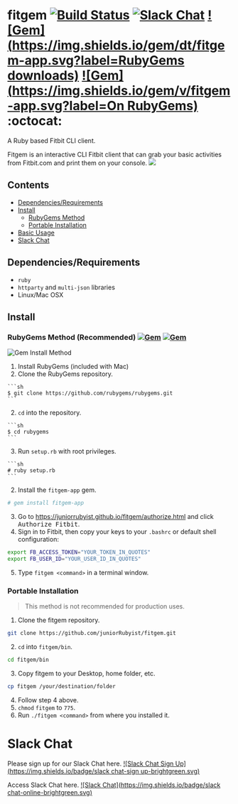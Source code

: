 # fitgem [![Build Status](https://travis-ci.org/juniorRubyist/fitgem.svg?branch=less_interactive)](https://travis-ci.org/juniorRubyist/fitgem) [![Slack Chat](https://img.shields.io/badge/chat-on%20slack-brightgreen.svg)](#slack-chat) [![Gem](https://img.shields.io/gem/dt/fitgem-app.svg?label=RubyGems downloads)]() [![Gem](https://img.shields.io/gem/v/fitgem-app.svg?label=On RubyGems)](https://rubygems.org/gems/fitgem-app) :octocat:

A Ruby based Fitbit CLI client.

Fitgem is an interactive CLI Fitbit client that can grab your basic activities from Fitbit.com and print them on your console.
![](http://imgur.com/Fi628Nc)

## Contents
* [Dependencies/Requirements](#dependenciesrequirements)
* [Install](#install)
  * [RubyGems Method](#rubygems-method-)
  * [Portable Installation](#portable-installation)
* [Basic Usage](#basic-usage)
* [Slack Chat](#slack-chat)

## Dependencies/Requirements
* `ruby`
* `httparty` and `multi-json` libraries
* Linux/Mac OSX 

## Install
### RubyGems Method (Recommended) [![Gem](https://img.shields.io/gem/v/fitgem-app.svg)](https://rubygems.org/gems/fitgem-app) [![Gem](https://img.shields.io/gem/dt/fitgem-app.svg)](https://rubygems.org/gems/fitgem-app)
![Gem Install Method](http://imgur.com/sI2eoMS) 

1. Install RubyGems (included with Mac)
  1. Clone the RubyGems repository.
    
    ```sh
    $ git clone https://github.com/rubygems/rubygems.git
    ```
  2. `cd` into the repository.
  
    ```sh
    $ cd rubygems
    ```
  3. Run `setup.rb` with root privileges.
  
    ```sh
    # ruby setup.rb
    ```
2. Install the `fitgem-app` gem.
  
  ```sh
  # gem install fitgem-app
  ```
3. Go to https://juniorrubyist.github.io/fitgem/authorize.html and click <kbd>Authorize Fitbit</kbd>.
4. Sign in to Fitbit, then copy your keys to your `.bashrc` or default shell configuration:

  ```sh
  export FB_ACCESS_TOKEN="YOUR_TOKEN_IN_QUOTES"
  export FB_USER_ID="YOUR_USER_ID_IN_QUOTES"
  ```
5. Type `fitgem <command>` in a terminal window.

### Portable Installation
> This method is not recommended for production uses.

1. Clone the fitgem repository.

  ```sh
  git clone https://github.com/juniorRubyist/fitgem.git
  ```
2. `cd` into `fitgem/bin`.

  ```sh
  cd fitgem/bin
  ```
3. Copy fitgem to your Desktop, home folder, etc.

  ```sh
  cp fitgem /your/destination/folder
  ```
4. Follow step 4 above.
5. `chmod` `fitgem` to `775`.
6. Run `./fitgem <command>` from where you installed it.

# Slack Chat
Please sign up for our Slack Chat here.
[![Slack Chat Sign Up](https://img.shields.io/badge/slack chat-sign up-brightgreen.svg)](http://juniorrubyist.github.io/slack)

Access Slack Chat here.
[![Slack Chat](https://img.shields.io/badge/slack chat-online-brightgreen.svg)](http://juniorrubyist.slack.com)
